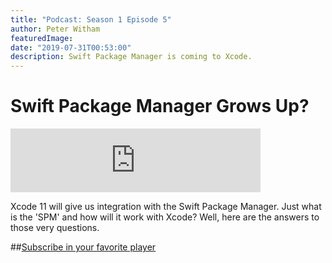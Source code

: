 ```yaml
---
title: "Podcast: Season 1 Episode 5"
author: Peter Witham
featuredImage:
date: "2019-07-31T00:53:00"
description: Swift Package Manager is coming to Xcode.
---
```


# Swift Package Manager Grows Up?

<iframe src="https://anchor.fm/compileswift/embed/episodes/Swift-Package-Manager-and-Xcode-e4p0t4"
height="102" width="400" frameborder="0" scrolling="no"></iframe>

Xcode 11 will give us integration with the Swift Package Manager. Just what is the 'SPM'
 and how will it work with Xcode? Well, here are the answers to those very questions.

##[Subscribe in your favorite player](https://pw.d.pr/5TbjRs) 


